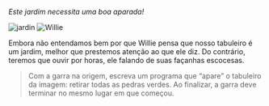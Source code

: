 _Este jardim necessita uma boa aparada!_

![jardin](https://raw.githubusercontent.com/sagrado-corazon-alcal/mumuki-guia-fundamentos-practica-primeros-programas/master/images/jardin.png)
![Willie](https://cloud.githubusercontent.com/assets/1585835/13659284/ada8fe9c-e65e-11e5-876f-a241b1c488ca.png)

Embora não entendamos bem por que Willie pensa que nosso tabuleiro é um jardim, melhor que prestemos atenção ao que ele diz. Do contrário, teremos que ouvir por horas, ele falando de suas façanhas escocesas.

> Com a garra na origem, escreva um programa que “apare” o tabuleiro da imagem: retirar todas as pedras verdes. Ao finalizar, a garra deve terminar no mesmo lugar em que começou.

